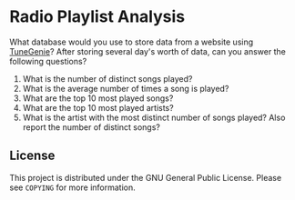 # Radio Playlist Analysis
What database would you use to store data from a website using [TuneGenie](https://www.tunegenie.com/)? After storing several day's worth of data, can you answer the following questions?

1. What is the number of distinct songs played?
1. What is the average number of times a song is played?
1. What are the top 10 most played songs?
1. What are the top 10 most played artists?
1. What is the artist with the most distinct number of songs played? Also report the number of distinct songs?

## License
This project is distributed under the GNU General Public License. Please see `COPYING` for more information.
